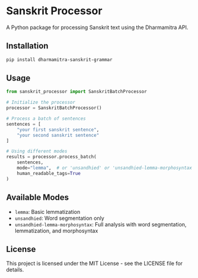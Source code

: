 # Sanskrit Processor

A Python package for processing Sanskrit text using the Dharmamitra API.

## Installation

```bash
pip install dharmamitra-sanskrit-grammar
```

## Usage

```python
from sanskrit_processor import SanskritBatchProcessor

# Initialize the processor
processor = SanskritBatchProcessor()

# Process a batch of sentences
sentences = [
    "your first sanskrit sentence",
    "your second sanskrit sentence"
]

# Using different modes
results = processor.process_batch(
    sentences,
    mode="lemma",  # or 'unsandhied' or 'unsandhied-lemma-morphosyntax'
    human_readable_tags=True
)
```

## Available Modes

- `lemma`: Basic lemmatization
- `unsandhied`: Word segmentation only
- `unsandhied-lemma-morphosyntax`: Full analysis with word segmentation, lemmatization, and morphosyntax

## License

This project is licensed under the MIT License - see the LICENSE file for details.